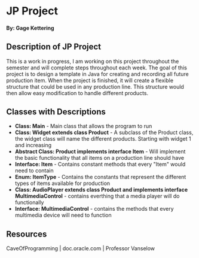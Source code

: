 # __JP Project__
#### By:  Gage Kettering

## Description of JP Project
This is a work in progress, I am working on this project throughout the semester and will complete steps throughout each week. The goal of 
this project is to design a template in Java for creating and recording all future production item. When the project is finished, it will
create a flexible structure that could be used in any production line. This structure would then allow easy modification to handle 
different products.

## Classes with Descriptions
* __Class: Main__ - Main class that allows the program to run
* __Class: Widget extends class Product__ -  A subclass of the Product class, the widget class will name the different products. Starting with widget 1 and increasing
* __Abstract Class: Product implements interface Item__ - Will implement the basic functionality that all items on a production line should have
* __Interface: Item__ - Contains constant methods that every "Item" would need to contain
* __Enum: ItemType__ - Contains the constants that represent the different types of items available for production
* __Class: AudioPlayer extends class Product and implements interface MultimediaControl__ - contains everthing that a media player will do functionally
* __Interface: MultimediaControl__ - contains the methods that every multimedia device will need to function

## Resources 
CaveOfProgramming | doc.oracle.com  | Professor Vanselow

